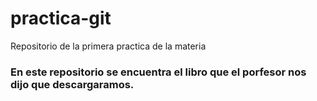 # practica-git
Repositorio de la primera practica de la materia

### En este repositorio se encuentra el libro que el porfesor nos dijo que descargaramos.
